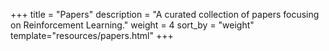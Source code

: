 +++
title = "Papers"
description = "A curated collection of papers focusing on Reinforcement Learning."
weight = 4
sort_by = "weight"
template="resources/papers.html"
+++